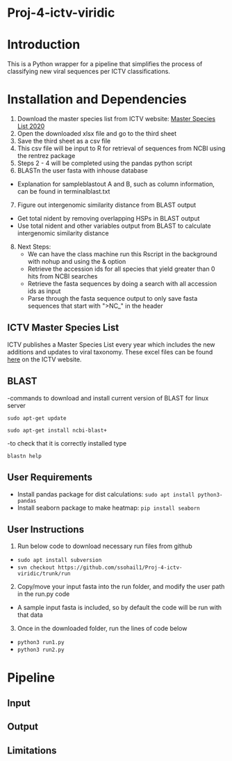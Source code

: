 # Proj-4-ictv-viridic

# Introduction
This is a Python wrapper for a pipeline that simplifies the process of classifying new viral sequences per ICTV classifications. 

# Installation and Dependencies

1. Download the master species list from ICTV website: [Master Species List 2020](https://talk.ictvonline.org/files/master-species-lists/m/msl/12314)
2. Open the downloaded xlsx file and go to the third sheet
3. Save the third sheet as a csv file 
4. This csv file will be input to R for retrieval of sequences from NCBI using the rentrez package
5. Steps 2 - 4 will be completed using the pandas python script
6. BLASTn the user fasta with inhouse database
- Explanation for sampleblastout A and B, such as column information, can be found in terminalblast.txt
7. Figure out intergenomic similarity distance from BLAST output
- Get total nident by removing overlapping HSPs in BLAST output
- Use total nident and other variables output from BLAST to calculate intergenomic similarity distance
8. Next Steps: 
    - We can have the class machine run this Rscript in the background with nohup and using the & option
    - Retrieve the accession ids for all species that yield greater than 0 hits from NCBI searches
    - Retrieve the fasta sequences by doing a search with all accession ids as input
    - Parse through the fasta sequence output to only save fasta sequences that start with ">NC_" in the header

## ICTV Master Species List
ICTV publishes a Master Species List every year which includes the new additions and updates to viral taxonomy. These excel files can be found [here](https://talk.ictvonline.org/files/master-species-lists/m/msl) on the ICTV website.  

## BLAST
-commands to download and install current version of BLAST for linux server

```sudo apt-get update```

```sudo apt-get install ncbi-blast+```

-to check that it is correctly installed type

```blastn help```

## User Requirements
- Install pandas package for dist calculations: ```sudo apt install python3-pandas```
- Install seaborn package to make heatmap: ```pip install seaborn```
## User Instructions
1. Run below code to download necessary run files from github
- ```sudo apt install subversion```
- ```svn checkout https://github.com/ssohail1/Proj-4-ictv-viridic/trunk/run```
2. Copy/move your input fasta into the run folder, and modify the user path in the run.py code
- A sample input fasta is included, so by default the code will be run with that data
3. Once in the downloaded folder, run the lines of code below
- ```python3 run1.py```
- ```python3 run2.py```

# Pipeline

## Input

## Output

## Limitations
